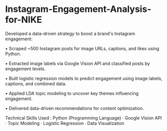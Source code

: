 # Instagram-Engagement-Analysis-for-NIKE

Developed a data-driven strategy to boost a brand's Instagram engagement:

• Scraped ~500 Instagram posts for image URLs, captions, and likes using Python.

• Extracted image labels via Google Vision API and classified posts by engagement levels.

• Built logistic regression models to predict engagement using image labels, captions, and combined data.

• Applied LDA topic modeling to uncover key themes influencing engagement.

• Delivered data-driven recommendations for content optimization.

Technical Skills Used : Python (Programming Language) · Google Vision API · Topic Modeling · Logistic Regression · Data Visualization
